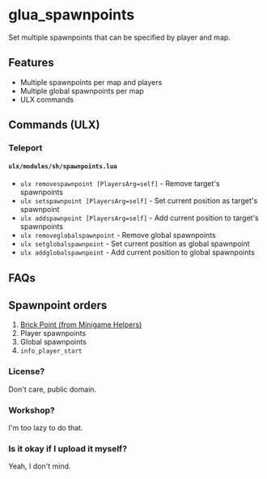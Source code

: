 # glua_spawnpoints
Set multiple spawnpoints that can be specified by player and map.

## Features
- Multiple spawnpoints per map and players
- Multiple global spawnpoints per map
- ULX commands

## Commands (ULX)

### Teleport

#### `ulx/modules/sh/spawnpoints.lua`
- `ulx removespawnpoint [PlayersArg=self]` - Remove target's spawnpoints
- `ulx setspawnpoint [PlayersArg=self]` - Set current position as target's spawnpoint
- `ulx addspawnpoint [PlayersArg=self]` - Add current position to target's spawnpoints
- `ulx removeglobalspawnpoint` - Remove global spawnpoints
- `ulx setglobalspawnpoint` - Set current position as global spawnpoint
- `ulx addglobalspawnpoint` - Add current position to global spawnpoints

## FAQs

## Spawnpoint orders
1. [Brick Point (from Minigame Helpers)](https://steamcommunity.com/sharedfiles/filedetails/?id=121079243)
1. Player spawnpoints
1. Global spawnpoints
1. `info_player_start`

### License?
Don't care, public domain.

### Workshop?
I'm too lazy to do that.

### Is it okay if I upload it myself?
Yeah, I don't mind.
